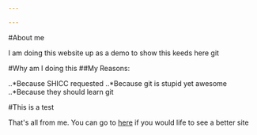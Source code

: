 ```yaml
---

---
```


#About me

I am doing this website up as a demo to show this keeds here git


#Why am I doing this
##My Reasons:

..*Because SHICC requested
..*Because git is stupid yet awesome
..*Because they should learn git

#This is a test

That's all from me. You can go to [here](http://dhs.sg) if you would life to see a better site 